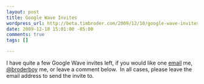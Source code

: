 ```yaml
--- 
layout: post
title: Google Wave Invites
wordpress_url: http://beta.timbroder.com/2009/12/10/google-wave-invites/
date: 2009-12-10 15:01:00 -05:00
comments: true
tags: []

---
```

I have quite a few Google Wave invites left, if you would like one <a href="mailto:timothy.broder@gmail.com">email</a> me, <a href="http://www.twitter.com/">@broderboy</a> me, or leave a comment below.&nbsp; In all cases, please leave the email address to send the invite to.<br />
<br />
<br />
<object width="480" height="295"><param name="movie" value="http://www.youtube.com/v/v_UyVmITiYQ&hl=en_US&fs=1&rel=0"></param><param name="allowFullScreen" value="true"></param><param name="allowscriptaccess" value="always"></param><embed src="http://www.youtube.com/v/v_UyVmITiYQ&hl=en_US&fs=1&rel=0" type="application/x-shockwave-flash" allowscriptaccess="always" allowfullscreen="true" width="480" height="295"></embed></object>
